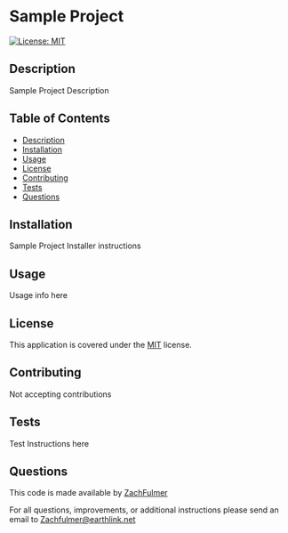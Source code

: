 # Sample Project
[![License: MIT](https://img.shields.io/badge/License-MIT-yellow.svg)](https://opensource.org/licenses/MIT)

## Description
Sample Project Description

## Table of Contents
- [Description](#description)
- [Installation](#installation)
- [Usage](#usage)
- [License](#license)
- [Contributing](#contributing)
- [Tests](#tests) 
- [Questions](#questions)

## Installation
Sample Project Installer instructions

## Usage
Usage info here

## License
This application is covered under the [MIT](https://choosealicense.com/licenses/mit/) license.

## Contributing
Not accepting contributions

## Tests
Test Instructions here

## Questions
This code is made available by [ZachFulmer](https://github.com/ZachFulmer)

For all questions, improvements, or additional instructions please send an email to Zachfulmer@earthlink.net
